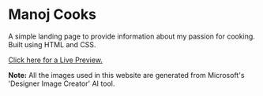 <h1>Manoj Cooks</h1>
<p>
A simple landing page to provide information about my passion for cooking. Built using HTML and CSS. <br>
 
</p>

 <a href="https://monajstha.github.io/manoj_cooks/">Click here for a Live Preview.</a>

<p><strong>Note:</strong> All the images used in this website are generated from Microsoft's 'Designer Image Creator' AI tool.</p>
